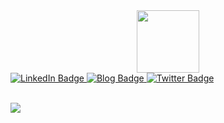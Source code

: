 <div id="header" align="center">
  <img src="https://media.giphy.com/media/1ZDHH6zox36D1vfNsE/giphy.gif" width="100"/>
</div>



<div id="badges">
  <a href="https://www.linkedin.com/in/roselyn-bassey">
    <img src="https://img.shields.io/badge/LinkedIn-blue?style=for-the-badge&logo=linkedin&logoColor=white" alt="LinkedIn Badge"/>
  </a>
  <a href="https://dev.to/roselinebassey">
    <img src="https://img.shields.io/badge/Blog-yellow?style=for-the-badge&logo=blog&logoColor=white" alt="Blog Badge"/>
  </a>
  <a href="https://twitter.com/Hello_Roseline">
    <img src="https://img.shields.io/badge/Twitter-blue?style=for-the-badge&logo=twitter&logoColor=white" alt="Twitter Badge"/>
  </a>
</div>

<img src="https://komarev.com/ghpvc/?username=github.com/Roseline-Bassey&style=flat-square&color=blue" alt=""/>
<img src="https://komarev.com/ghpvc/?username=your-github-username&style=flat-square&color=blue" alt=""/>

![](https://komarev.com/ghpvc/?username=https://github.com/Roseline-Bassey&style=flat-square)
